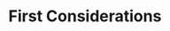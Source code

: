---
layout: "redirect"
redirect: "/docs/first-considerations/what-is.html"
title: "First Considerations"
order: 1
---